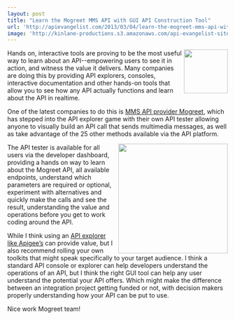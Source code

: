 ```yaml
---
layout: post
title: "Learn the Mogreet MMS API with GUI API Construction Tool"
url: 'http://apievangelist.com/2013/03/04/learn-the-mogreet-mms-api-with-gui-api-construction-tool/'
image: 'http://kinlane-productions.s3.amazonaws.com/api-evangelist-site/blog/mogreet-logo.jpg'
---
```


[<img class="c1" src="https://s3.amazonaws.com/kinlane-productions/api-evangelist/mogreet/mogreet-logo.jpg" alt="" width="100" align="right" />][1]

Hands on, interactive tools are proving to be the most useful way to learn about an API--empowering users to see it in action, and witness the value it delivers. Many companies are doing this by providing API explorers, consoles, interactive documentation and other hands-on tools that allow you to see how any API actually functions and learn about the API in realtime.

One of the latest companies to do this is [MMS API provider Mogreet][2], which has stepped into the API explorer game with their own API tester allowing anyone to visually build an API call that sends multimedia messages, as well as take advantage of the 25 other methods available via the API platform.

[<img class="c1" src="https://s3.amazonaws.com/kinlane-productions/api-evangelist/mogreet/mogreet-api-tester.jpg" alt="" width="250" align="right" />][1]

The API tester is available for all users via the developer dashboard, providing a hands on way to learn about the Mogreet API, all available endpoints, understand which parameters are required or optional, experiment with alternatives and quickly make the calls and see the result, understanding the value and operations before you get to work coding around the API.

While I think using an [API explorer like Apigee’s][3] can provide value, but I also recommend rolling your own toolkits that might speak specifically to your target audience. I think a standard API console or explorer can help developers understand the operations of an API, but I think the right GUI tool can help any user understand the potential your API offers. Which might make the difference between an integration project getting funded or not, with decision makers properly understanding how your API can be put to use.

Nice work Mogreet team!

   [1]: http://www.mogreet.com/
   [2]: http://www.mogreet.com/ (MMS API Provider)
   [3]: http://apigee.com/docs/consoletogo/
